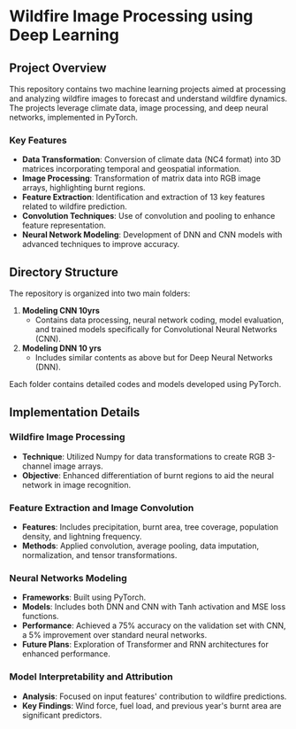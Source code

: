 # Wildfire Image Processing using Deep Learning

## Project Overview
This repository contains two machine learning projects aimed at processing and analyzing wildfire images to forecast and understand wildfire dynamics. The projects leverage climate data, image processing, and deep neural networks, implemented in PyTorch.

### Key Features
- **Data Transformation**: Conversion of climate data (NC4 format) into 3D matrices incorporating temporal and geospatial information.
- **Image Processing**: Transformation of matrix data into RGB image arrays, highlighting burnt regions.
- **Feature Extraction**: Identification and extraction of 13 key features related to wildfire prediction.
- **Convolution Techniques**: Use of convolution and pooling to enhance feature representation.
- **Neural Network Modeling**: Development of DNN and CNN models with advanced techniques to improve accuracy.

## Directory Structure
The repository is organized into two main folders:

1. **Modeling CNN 10yrs**
   - Contains data processing, neural network coding, model evaluation, and trained models specifically for Convolutional Neural Networks (CNN).
2. **Modeling DNN 10 yrs**
   - Includes similar contents as above but for Deep Neural Networks (DNN).

Each folder contains detailed codes and models developed using PyTorch.

## Implementation Details

### Wildfire Image Processing
- **Technique**: Utilized Numpy for data transformations to create RGB 3-channel image arrays.
- **Objective**: Enhanced differentiation of burnt regions to aid the neural network in image recognition.

### Feature Extraction and Image Convolution
- **Features**: Includes precipitation, burnt area, tree coverage, population density, and lightning frequency.
- **Methods**: Applied convolution, average pooling, data imputation, normalization, and tensor transformations.

### Neural Networks Modeling
- **Frameworks**: Built using PyTorch.
- **Models**: Includes both DNN and CNN with Tanh activation and MSE loss functions.
- **Performance**: Achieved a 75% accuracy on the validation set with CNN, a 5% improvement over standard neural networks.
- **Future Plans**: Exploration of Transformer and RNN architectures for enhanced performance.

### Model Interpretability and Attribution
- **Analysis**: Focused on input features' contribution to wildfire predictions.
- **Key Findings**: Wind force, fuel load, and previous year's burnt area are significant predictors.
